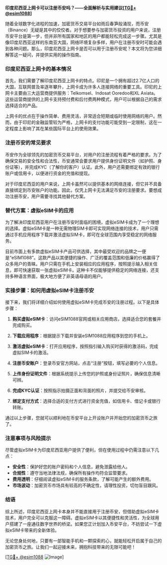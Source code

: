 **印度尼西亚上网卡可以注册币安吗？——全面解析与实用建议[[TG💪+ @esim1088](https://t.me/s/esim1088)]**

随着全球数字化进程的加速，加密货币交易平台如雨后春笋般涌现，而币安（Binance）无疑是其中的佼佼者。对于想要参与加密货币投资的用户来说，注册币安平台是第一步，但并非所有国家和地区的用户都能轻松完成这一步骤。尤其是像印度尼西亚这样的东南亚大国，网络环境复杂多样，用户在注册币安时可能会遇到各种问题。那么，印度尼西亚上网卡是否可以用于注册币安呢？本文将为您详细解答这一疑问，并提供实用的操作指南。

### 印度尼西亚上网卡的基本情况

首先，我们需要了解印度尼西亚上网卡的特点。印尼是一个拥有超过2.7亿人口的大国，互联网普及率逐年攀升，上网卡成为许多人连接网络的重要工具。印尼的上网卡主要由三大运营商提供服务：Telkomsel、Indosat Ooredoo和XL Axiata。这些运营商提供的上网卡支持预付费和后付费两种模式，用户可以根据自己的需求选择适合的产品。

上网卡的优点在于操作简单、费用灵活，非常适合短期或临时使用网络的用户。然而，由于印尼的金融监管较为严格，上网卡的支付功能可能受到一定限制，这在一定程度上影响了其在某些国际平台上的使用效果。

### 注册币安的常见要求

币安作为全球领先的加密货币交易平台，对用户的注册流程有着严格的要求。为了确保交易的安全性和合法性，币安通常会要求用户提供身份证明文件（如护照、身份证等），并完成KYC（了解你的客户）认证。此外，用户还需要绑定有效的银行账户或信用卡，以便进行资金的充值和提现。

对于印度尼西亚的用户来说，上网卡虽然可以提供基本的网络连接，但它并不具备直接绑定到币安账户的功能。因此，仅凭上网卡无法满足币安的注册要求。要想成功注册币安，用户需要寻找其他替代方案。

### 替代方案：虚拟eSIM卡的应用

为了解决印度尼西亚用户在注册币安时面临的困境，虚拟eSIM卡成为了一个理想的选择。虚拟eSIM卡是一种无需物理SIM卡即可实现网络连接的技术，用户只需通过手机应用程序下载并激活虚拟SIM卡，即可在全球范围内享受稳定的网络服务。

目前市面上有多款虚拟eSIM卡产品可供选择，其中最受欢迎的品牌之一便是“eSIM1088”。这款产品以其便捷的操作、广泛的覆盖范围和低廉的价格赢得了众多用户的青睐。用户只需在手机上安装相应的应用程序，按照提示输入相关信息，即可快速获取一张虚拟eSIM卡。这种卡不仅能够提供稳定的网络连接，还支持多种语言界面，极大地方便了非英语母语的用户。

### 实操步骤：如何用虚拟eSIM卡注册币安

接下来，我们将详细介绍如何使用虚拟eSIM卡完成币安的注册过程。以下是具体步骤：

1. **购买虚拟eSIM卡**：访问eSIM1088官网或相关应用商店，选择适合您的套餐并完成购买。
   
2. **下载应用程序**：根据提示下载并安装eSIM1088应用程序到您的手机上。

3. **激活虚拟eSIM卡**：打开应用程序，按照指引输入购买时获得的激活码，完成虚拟SIM卡的激活。

4. **注册币安账户**：登录币安官方网站，点击“注册”按钮，填写必要的个人信息。

5. **上传身份证明文件**：根据系统提示上传您的护照或身份证照片，确保信息清晰可辨。

6. **完成KYC认证**：按照指示拍摄正面和背面的照片，并提交给币安审核。

7. **绑定支付方式**：选择合适的支付方式进行资金充值，如信用卡、借记卡或银行转账。

通过以上步骤，您就可以顺利地在币安平台上开设账户并开始您的加密货币之旅了。

### 注意事项与风险提示

尽管虚拟eSIM卡为印度尼西亚用户提供了便利，但在使用过程中仍需注意以下几点：

- **安全性**：保护好您的账户密码和个人信息，避免泄露给他人。
- **合规性**：遵守当地法律法规，确保所有操作均符合监管要求。
- **费用透明**：仔细阅读虚拟eSIM卡的服务条款，了解可能产生的额外费用。
- **市场波动**：加密货币市场具有较高的不确定性，请理性投资，切勿盲目跟风。

### 结语

综上所述，印度尼西亚上网卡本身并不能直接用于注册币安，但借助虚拟eSIM卡技术，用户完全可以克服这一障碍。虚拟eSIM卡以其便捷性和灵活性，为全球用户搭建了一座通往数字世界的桥梁。如果您正计划加入币安平台，不妨尝试一下虚拟eSIM卡带来的全新体验。

无论您身处何地，只要有一部智能手机和一颗探索的心，就能轻松开启属于自己的加密货币之旅。让我们一起迎接未来，拥抱科技带来的无限可能吧！

[[TG💪+ @esim1088](https://t.me/s/esim1088) ![Image](https://i.postimg.cc/4NQfJmqS/Snipaste-2025-05-13-00-14-12.png)]